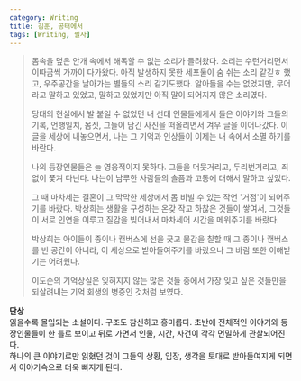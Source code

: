 ```yaml
---
category: Writing  
title: 김훈, 공터에서     
tags: [Writing, 필사]   
--- 
```



> 몸속을 덮은 안개 속에서 해독할 수 없는 소리가 들려왔다. 소리는 수런거리면서 이따금씩 가까이 다가왔다. 아직 발생하지 못한 세포둘이 숨 쉬는 소리 같긷ㅎ 했고, 우주공간을 날아가는 별들의 소리 같기도했다. 알아들을 수는 없었지만, 무어라고 말하고 있었고, 말하고 있었지만 아직 말이 되어지지 않은 소리였다.
> 
> 당대의 현실에서 발 붙일 수 없었던 내 선대 인물들에게서 들은 이야기와 그들의 기록, 언행일치, 몸짓, 그들이 담긴 사진을 떠올리면서 겨우 글을 이어나갔다. 이 글을 세상에 내놓으면서, 나는 그 기억과 인상들이 이제는 내 속에서 소멸 하기를 바란다.
> 
> 나의 등장인물들은 늘 영웅적이지 못하다. 그들을 머뭇거리고, 두리번거리고, 죄 없이 쫓겨 다닌다. 나는이 남루한 사람들의 슬픔과 고통에 대해서 말하고 싶었다.
> 
> 그 때 마차세는 결혼이 그 막막한 세상에서 몸 비빌 수 있는 작언 '거점'이 되어주기를 바랐다. 박상희는 생활을 구성하는 온갖 작고 하찮은 것들이 쌓여서, 그것들이 서로 인연을 이루고 질감을 빚어내서 마차세어 시간을 메워주기를 바랐다.
> 
> 박상희는 아이들이 종이나 캔버스에 선을 긋고 물감을 칠할 때 그 종이나 캔버스를 빈 공간이 아니라, 이 세상으로 받아들여주기를 바랐으나 그 바람 또한 이해받기는 어려웠다. 
> 
> 이도순의 기억상실은 잊혀지지 않는 많은 것들 중에서 가장 잊고 싶은 것들만을 되살려내는 기억 회생의 병증인 것처럼 보였다.

**단상**  
읽을수록 몰입되는 소설이다. 구조도 참신하고 흥미롭다. 초반에 전체적인 이야기와 등장인물들이 한 틀로 보이고 뒤로 가면서 인물, 시간, 사건이 각각 면밀하게 관찰되어진다.  
하나의 큰 이야기로만 읽혔던 것이 그들의 상황, 입장, 생각을 토대로 받아들여지게 되면서 이야기속으로 더욱 빠지게 된다.